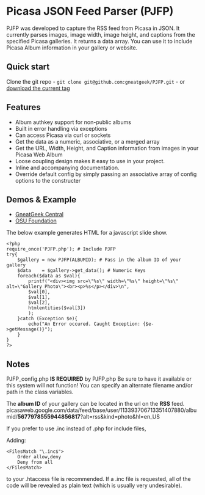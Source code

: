 # Picasa JSON Feed Parser (PJFP)

PJFP was developed to capture the RSS feed from Picasa in JSON. It currently parses images, image width, image height, and captions from the specified Picasa galleries. It returns a data array. You can use it to include Picasa Album information in your gallery or website.

## Quick start

Clone the git repo - `git clone git@github.com:gneatgeek/PJFP.git` - or [download the current tag](https://github.com/gneatgeek/PJFP/zipball/v1.5)

## Features

* Album authkey support for non-public albums
* Built in error handling via exceptions
* Can access Picasa via curl or sockets
* Get the data as a numeric, associative, or a merged array
* Get the URL, Width, Height, and Caption information from images in your Picasa Web Album
* Loose coupling design makes it easy to use in your project.
* Inline and accompanying documentation.
* Override default config by simply passing an associative array of config options to the constructer

## Demos & Example

* [GneatGeek Central](http://people.oregonstate.edu/~croninhr/)
* [OSU Foundation](http://osufoundation.org/fundraisingpriorities/facilities/lpsc/landing.htm)

The below example generates HTML for a javascript slide show.

<!-- language: lang-php -->

    <?php
    require_once('PJFP.php'); # Include PJFP
    try{
        $gallery = new PJFP(ALBUMID); # Pass in the album ID of your gallery
        $data    = $gallery->get_data(); # Numeric Keys
        foreach($data as $val){
            printf("<div><img src=\"%s\" width=\"%s\" height=\"%s\" alt=\"Gallery Photo\"><br><p>%s</p></div>\n",
            $val[0],
            $val[1],
            $val[2],
            htmlentities($val[3])
            );
        }catch (Exception $e){
            echo("An Error occured. Caught Exception: {$e->getMessage()}");
        }
    }
    ?>

## Notes

PJFP\_config.php __IS REQUIRED__ by PJFP.php
Be sure to have it available or this system will not function! You can specify an alternate filename and/or path in the class variables.

The __album ID__ of your gallery can be located in the url on the __RSS__ feed.   
picasaweb.google.com/data/feed/base/user/113393706713351407880/albumid/__5677978555944856817__?alt=rss&kind=photo&hl=en_US

If you prefer to use .inc instead of .php for include files,

Adding: 

    <FilesMatch "\.inc$">
        Order allow,deny  
        Deny from all  
    </FilesMatch>

to your .htaccess file is recommended.
If a .inc file is requested, all of the code will be revealed as plain text (which is usually very undesirable).
